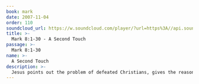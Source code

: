 ```yaml
---
book: mark
date: 2007-11-04
order: 110
soundcloud_url: https://w.soundcloud.com/player/?url=https%3A//api.soundcloud.com/tracks/
title: >-
  Mark 8:1-30 - A Second Touch
passage: >-
  Mark 8:1-30
name: >-
  A Second Touch
description: >-
  Jesus points out the problem of defeated Christians, gives the reason, and then suggests a solution that works. Jesus makes a blind man see. Strange method perhaps, but there is a lesson for us in it all.
---
```


